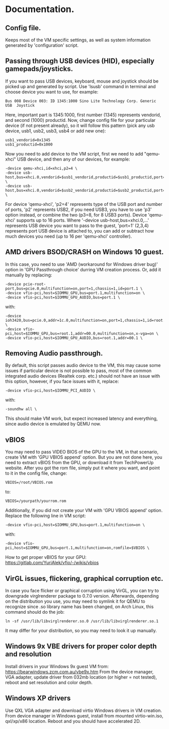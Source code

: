 # Documentation.

## Config file.
Keeps most of the VM specific settings, as well as system information generated by 'configuration' script.

## Passing through USB devices (HID), especially gamepads/joysticks.
If you want to pass USB devices, keyboard, mouse and joystick should be picked up and generated by script. Use 'lsusb' command in terminal and choose device you want to use, for example:
```
Bus 008 Device 003: ID 1345:1000 Sino Lite Technology Corp. Generic   USB  Joystick
```
Here, important part is 1345:1000, first number (1345) represents vendorid, and second (1000) productid.
Now, change config file for your particular device (if not present already), so it will follow this pattern (pick any usb device, usb1, usb2, usb3, usb4 or add new one):
```
usb1_vendorid=0x1345
usb1_productid=0x1000
```
Now you need to add device to the VM script, first we need to add "qemu-xhci" USB device, and then any of our devices, for example:
```
-device qemu-xhci,id=xhci,p2=4 \
-device usb-host,bus=xhci.0,vendorid=$usb1_vendorid,productid=$usb1_productid,port=1 \
-device usb-host,bus=xhci.0,vendorid=$usb2_vendorid,productid=$usb2_productid,port=2 \
```
For device 'qemu-xhci', 'p2=4' represents type of the USB port and number of ports, 'p2' represents USB2, if you need USB3, you have to use 'p3' option instead, or combine the two (p3=8, for 8 USB3 ports). Device 'qemu-xhci' supports up to 16 ports.
Where '-device usb-host,bus=xhci.0,...' represents USB device you want to pass to the guest, 'port=1' (2,3,4) represents port USB device is attached to, you can add or subtract how much devices you need (up to 16 per 'qemu-xhci' controller).

## AMD drivers BSOD/CRASH on Windows 10 guest.
In this case, you need to use 'AMD (workaround for Windows driver bug)' option in 'GPU Passthrough choice' durring VM creation process. Or, add it manually by replacing:
```
-device pcie-root-port,bus=pcie.0,multifunction=on,port=1,chassis=1,id=port.1 \
-device vfio-pci,host=$IOMMU_GPU,bus=port.1,multifunction=on \
-device vfio-pci,host=$IOMMU_GPU_AUDIO,bus=port.1 \

```
with:
```
-device ioh3420,bus=pcie.0,addr=1c.0,multifunction=on,port=1,chassis=1,id=root.1 \
-device vfio-pci,host=$IOMMU_GPU,bus=root.1,addr=00.0,multifunction=on,x-vga=on \
-device vfio-pci,host=$IOMMU_GPU_AUDIO,bus=root.1,addr=00.1 \
```

## Removing Audio passthrough.
By default, this script passes audio device to the VM, this may cause some issues if particular device is not possible to pass, most of the common integrated audio devices (Realtek corp. etc.) should not have an issue with this option, however, if you face issues with it, replace:
```
-device vfio-pci,host=$IOMMU_PCI_AUDIO \
```
with:
```
-soundhw all \
```
This should make VM work, but expect increased latency and everything, since audio device is emulated by QEMU now.

## vBIOS
You may need to pass VIDEO BIOS of the GPU to the VM, in that scenario, create VM with 'GPU VBIOS append' option. But you are not done here, you need to extract vBIOS from the GPU, or download it from TechPowerUp website. After you got the rom file, simply put it where you want, and point to it in the config file, change:
```
VBIOS=/root/VBIOS.rom
```
to:
```
VBIOS=/yourpath/yourrom.rom
```
Additionally, if you did not create your VM with 'GPU VBIOS append' option. Replace the following line in VM script:
```
-device vfio-pci,host=$IOMMU_GPU,bus=port.1,multifunction=on \
```
with:
```
-device vfio-pci,host=$IOMMU_GPU,bus=port.1,multifunction=on,romfile=$VBIOS \
```
How to get proper vBIOS for your GPU:
https://gitlab.com/YuriAlek/vfio/-/wikis/vbios

## VirGL issues, flickering, graphical corruption etc.
In case you face flicker or graphical corruption using VirGL, you can try to downgrade virglrenderer package to 0.7.0 version. Afterwards, depending on the distribution you use, you may need to symlink it for QEMU to recognize since .so library name has been changed, on Arch Linux, this command should do the job:
```
ln -sf /usr/lib/libvirglrenderer.so.0 /usr/lib/libvirglrenderer.so.1
```
It may differ for your distribution, so you may need to look it up manually.

## Windows 9x VBE drivers for proper color depth and resolution
 Install drivers in your Windows 9x guest VM from:
 https://bearwindows.zcm.com.au/vbe9x.htm
 From the device manager, VGA adapter, update driver from 032mb location (or higher = not tested), reboot and set resolution and color depth.

## Windows XP drivers
Use QXL VGA adapter and download virtio Windows drivers in VM creation. From device manager in Windows guest, install from mounted virtio-win.iso, qxl/xp/x86 location. Reboot and you should have accelerated 2D.
